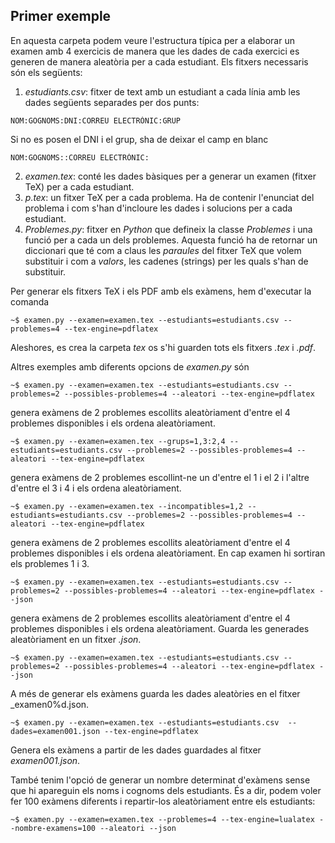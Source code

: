 ## Primer exemple

En aquesta carpeta podem veure l'estructura típica per a elaborar un examen amb 4 exercicis de manera que les dades de cada exercici es generen de manera aleatòria per a cada estudiant. Els fitxers necessaris són els següents:

1. *estudiants.csv*: fitxer de text amb un estudiant a cada línia amb les dades següents separades per dos punts:
```
NOM:GOGNOMS:DNI:CORREU ELECTRÒNIC:GRUP
```  
Si no es posen el DNI i el grup, sha de deixar el camp en blanc
```
NOM:GOGNOMS::CORREU ELECTRÒNIC:
```  
2. *examen.tex*: conté les dades bàsiques per a generar un examen (fitxer TeX) per a cada estudiant.
3. *p<nombre>.tex*: un fitxer TeX per a cada problema. Ha de contenir l'enunciat del problema i com s'han d'incloure les dades i solucions per a cada estudiant.
4. *Problemes.py*: fitxer en _Python_ que defineix la classe *Problemes* i una funció per a cada un dels problemes. Aquesta funció ha de retornar un diccionari que té com a claus les *paraules* del fitxer TeX que volem substituir i com a *valors*, les cadenes (strings) per les quals s'han de substituir.

Per generar els fitxers TeX i els PDF amb els exàmens, hem d'executar la comanda
```
~$ examen.py --examen=examen.tex --estudiants=estudiants.csv --problemes=4 --tex-engine=pdflatex
```
Aleshores, es crea la carpeta *tex* os s'hi guarden tots els fitxers _.tex_ i _.pdf_.

Altres exemples amb diferents opcions de *examen.py* són
```
~$ examen.py --examen=examen.tex --estudiants=estudiants.csv --problemes=2 --possibles-problemes=4 --aleatori --tex-engine=pdflatex
```
genera exàmens de 2 problemes escollits aleatòriament d'entre el 4 problemes disponibles i els ordena aleatòriament.
```
~$ examen.py --examen=examen.tex --grups=1,3:2,4 --estudiants=estudiants.csv --problemes=2 --possibles-problemes=4 --aleatori --tex-engine=pdflatex
```
genera exàmens de 2 problemes escollint-ne un d'entre el 1 i el 2 i l'altre d'entre el 3 i 4 i els ordena aleatòriament.
```
~$ examen.py --examen=examen.tex --incompatibles=1,2 --estudiants=estudiants.csv --problemes=2 --possibles-problemes=4 --aleatori --tex-engine=pdflatex
```
genera exàmens de 2 problemes escollits aleatòriament d'entre el 4 problemes disponibles i els ordena aleatòriament. En cap examen hi sortiran els problemes 1 i 3.
```
~$ examen.py --examen=examen.tex --estudiants=estudiants.csv --problemes=2 --possibles-problemes=4 --aleatori --tex-engine=pdflatex --json
```
genera exàmens de 2 problemes escollits aleatòriament d'entre el 4 problemes disponibles i els ordena aleatòriament. Guarda les generades aleatòriament en un fitxer _.json_.
```
~$ examen.py --examen=examen.tex --estudiants=estudiants.csv --problemes=2 --possibles-problemes=4 --aleatori --tex-engine=pdflatex --json
```
A més de generar els exàmens guarda les dades aleatòries en el fitxer _examen0%d.json.
```
~$ examen.py --examen=examen.tex --estudiants=estudiants.csv  --dades=examen001.json --tex-engine=pdflatex
```
Genera els exàmens a partir de les dades guardades al fitxer _examen001.json_.

També tenim l'opció de generar un nombre determinat d'exàmens sense que hi apareguin els noms i cognoms
dels estudiants. És a dir, podem voler fer 100 exàmens diferents i repartir-los aleatòriament entre els estudiants:
```
~$ examen.py --examen=examen.tex --problemes=4 --tex-engine=lualatex --nombre-examens=100 --aleatori --json

```
